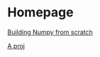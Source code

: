 # Homepage

[Building Numpy from scratch](numpy_from_scratch/numpy_from_scratch.md)

[A proj](proj_1/my_proj.md)
